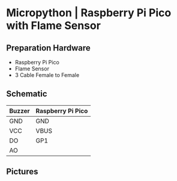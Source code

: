# Micropython | Raspberry Pi Pico with Flame Sensor

## Preparation Hardware
- Raspberry Pi Pico
- Flame Sensor
- 3 Cable Female to Female

## Schematic 

| Buzzer | Raspberry Pi Pico |
|--------|------------------|
| GND    | GND              |
| VCC    | VBUS             |
| DO     | GP1              |
| AO     |                  |

## Pictures